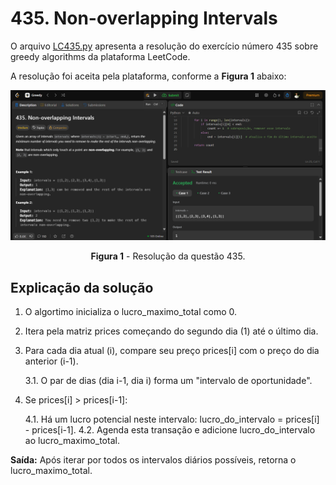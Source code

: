 # 435. Non-overlapping Intervals

O arquivo [LC435.py](./LC435.py) apresenta a resolução do exercício número 435 sobre greedy algorithms da plataforma LeetCode.

A resolução foi aceita pela plataforma, conforme a **Figura 1** abaixo:

<center>

![435.py](../assets\Questaomedium.png)

**Figura 1** - Resolução da questão 435.

</center>

## Explicação da solução

1. O algortimo inicializa o lucro_maximo_total como 0.

2. Itera pela matriz prices começando do segundo dia (1) até o último dia.

3. Para cada dia atual (i), compare seu preço prices[i] com o preço do dia anterior (i-1).

    3.1. O par de dias (dia i-1, dia i) forma um "intervalo de oportunidade".

4. Se prices[i] > prices[i-1]: 

    4.1. Há um lucro potencial neste intervalo: lucro_do_intervalo = prices[i] - prices[i-1].
    4.2. Agenda esta transação e adicione lucro_do_intervalo ao lucro_maximo_total.

**Saída:** Após iterar por todos os intervalos diários possíveis, retorna o lucro_maximo_total.